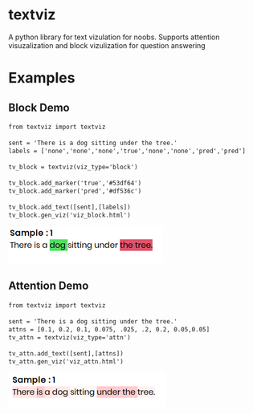 # textviz
A python library for text vizulation for noobs. Supports attention visuzalization and block vizulization for question answering

# Examples

## Block Demo

    from textviz import textviz

    sent = 'There is a dog sitting under the tree.'
    labels = ['none','none','none','true','none','none','pred','pred']

    tv_block = textviz(viz_type='block')

    tv_block.add_marker('true','#53df64')
    tv_block.add_marker('pred','#df536c')

    tv_block.add_text([sent],[labels])
    tv_block.gen_viz('viz_block.html')
    
 ![](https://raw.githubusercontent.com/arijitx/textviz/master/examples/block.png)


## Attention Demo


    from textviz import textviz

    sent = 'There is a dog sitting under the tree.'
    attns = [0.1, 0.2, 0.1, 0.075, .025, .2, 0.2, 0.05,0.05]
    tv_attn = textviz(viz_type='attn')

    tv_attn.add_text([sent],[attns])
    tv_attn.gen_viz('viz_attn.html')

![](https://raw.githubusercontent.com/arijitx/textviz/master/examples/attn.png)
